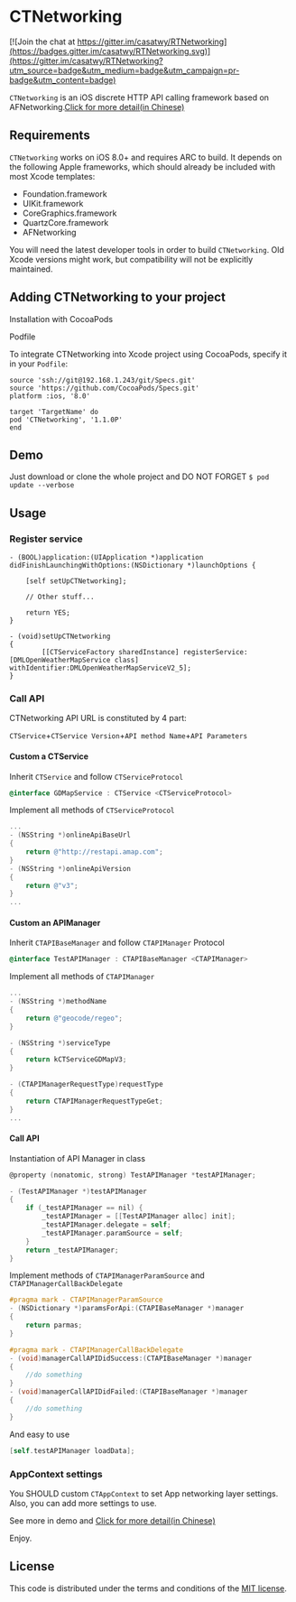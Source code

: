 # CTNetworking

[![Join the chat at https://gitter.im/casatwy/RTNetworking](https://badges.gitter.im/casatwy/RTNetworking.svg)](https://gitter.im/casatwy/RTNetworking?utm_source=badge&utm_medium=badge&utm_campaign=pr-badge&utm_content=badge)

`CTNetworking` is an iOS discrete HTTP API calling framework based on AFNetworking.[Click for more detail(in Chinese)](http://casatwy.com/iosying-yong-jia-gou-tan-wang-luo-ceng-she-ji-fang-an.html)

## Requirements

`CTNetworking` works on iOS 8.0+ and requires ARC to build. It depends on the following Apple frameworks, which should already be included with most Xcode templates:

* Foundation.framework
* UIKit.framework
* CoreGraphics.framework
* QuartzCore.framework
* AFNetworking

You will need the latest developer tools in order to build `CTNetworking`. Old Xcode versions might work, but compatibility will not be explicitly maintained.

## Adding CTNetworking to your project

Installation with CocoaPods

Podfile

To integrate CTNetworking into Xcode project using CocoaPods, specify it in your `Podfile`:

```
source 'ssh://git@192.168.1.243/git/Specs.git'
source 'https://github.com/CocoaPods/Specs.git'
platform :ios, '8.0'

target 'TargetName' do
pod 'CTNetworking', '1.1.0P'
end
```

## Demo

Just download or clone the whole project and DO NOT FORGET `$ pod update --verbose`

## Usage

### Register service

```
- (BOOL)application:(UIApplication *)application didFinishLaunchingWithOptions:(NSDictionary *)launchOptions {

    [self setUpCTNetworking];

    // Other stuff...

    return YES;
}

- (void)setUpCTNetworking
{
        [[CTServiceFactory sharedInstance] registerService:[DMLOpenWeatherMapService class] withIdentifier:DMLOpenWeatherMapServiceV2_5];
}
```

### Call API

CTNetworking API URL is constituted by 4 part:

`CTService`+`CTService Version`+`API method Name`+`API Parameters`

#### Custom a CTService

Inherit `CTService` and follow `CTServiceProtocol`

```objective-c
@interface GDMapService : CTService <CTServiceProtocol>
```

Implement all methods of `CTServiceProtocol`

```objective-c
...
- (NSString *)onlineApiBaseUrl
{
    return @"http://restapi.amap.com";
}
- (NSString *)onlineApiVersion
{
    return @"v3";
}
...
```

#### Custom an APIManager

Inherit `CTAPIBaseManager` and follow `CTAPIManager` Protocol 

```objective-c
@interface TestAPIManager : CTAPIBaseManager <CTAPIManager>
```

Implement all methods of `CTAPIManager`

```objective-c
...
- (NSString *)methodName
{
    return @"geocode/regeo";
}

- (NSString *)serviceType
{
    return kCTServiceGDMapV3;
}

- (CTAPIManagerRequestType)requestType
{
    return CTAPIManagerRequestTypeGet;
}
...
```

#### Call API

Instantiation of API Manager in class

```objective-c
@property (nonatomic, strong) TestAPIManager *testAPIManager;

- (TestAPIManager *)testAPIManager
{
    if (_testAPIManager == nil) {
        _testAPIManager = [[TestAPIManager alloc] init];
        _testAPIManager.delegate = self;
        _testAPIManager.paramSource = self;
    }
    return _testAPIManager;
}
```

Implement methods of `CTAPIManagerParamSource` and `CTAPIManagerCallBackDelegate`

```objective-c
#pragma mark - CTAPIManagerParamSource
- (NSDictionary *)paramsForApi:(CTAPIBaseManager *)manager
{
    return parmas;
}

#pragma mark - CTAPIManagerCallBackDelegate
- (void)managerCallAPIDidSuccess:(CTAPIBaseManager *)manager
{
    //do something
}
- (void)managerCallAPIDidFailed:(CTAPIBaseManager *)manager
{
    //do something
}
```

And easy to use

```objective-c
[self.testAPIManager loadData];
```

### AppContext settings

You SHOULD custom `CTAppContext` to set App networking layer settings. Also, you can add more settings to use.

See more in demo and [Click for more detail(in Chinese)](http://casatwy.com/iosying-yong-jia-gou-tan-wang-luo-ceng-she-ji-fang-an.html)


Enjoy.

## License

This code is distributed under the terms and conditions of the [MIT license](LICENSE).
